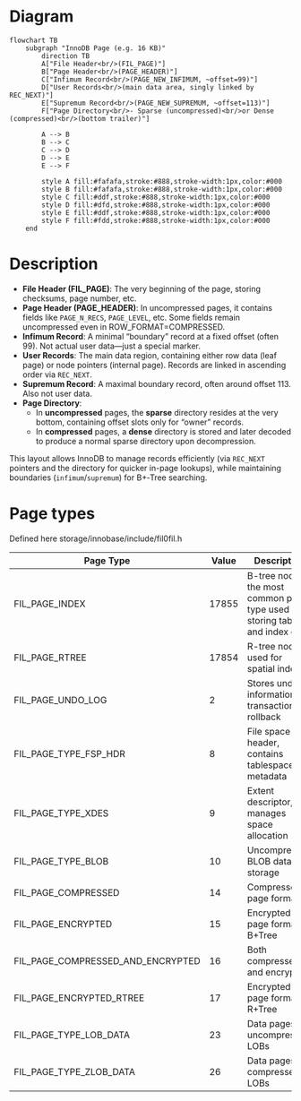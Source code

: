 # Diagram

```mermaid
flowchart TB
    subgraph "InnoDB Page (e.g. 16 KB)"
        direction TB
        A["File Header<br/>(FIL_PAGE)"]
        B["Page Header<br/>(PAGE_HEADER)"]
        C["Infimum Record<br/>(PAGE_NEW_INFIMUM, ~offset=99)"]
        D["User Records<br/>(main data area, singly linked by REC_NEXT)"]
        E["Supremum Record<br/>(PAGE_NEW_SUPREMUM, ~offset=113)"]
        F["Page Directory<br/>- Sparse (uncompressed)<br/>or Dense (compressed)<br/>(bottom trailer)"]
        
        A --> B
        B --> C
        C --> D
        D --> E
        E --> F
        
        style A fill:#fafafa,stroke:#888,stroke-width:1px,color:#000
        style B fill:#fafafa,stroke:#888,stroke-width:1px,color:#000
        style C fill:#ddf,stroke:#888,stroke-width:1px,color:#000
        style D fill:#dfd,stroke:#888,stroke-width:1px,color:#000
        style E fill:#ddf,stroke:#888,stroke-width:1px,color:#000
        style F fill:#fdd,stroke:#888,stroke-width:1px,color:#000
    end
```

# Description

- **File Header (FIL_PAGE)**: The very beginning of the page, storing checksums, page number, etc.
- **Page Header (PAGE_HEADER)**: In uncompressed pages, it contains fields like `PAGE_N_RECS`, `PAGE_LEVEL`, etc. Some fields remain uncompressed even in ROW_FORMAT=COMPRESSED.
- **Infimum Record**: A minimal “boundary” record at a fixed offset (often 99). Not actual user data—just a special marker.
- **User Records**: The main data region, containing either row data (leaf page) or node pointers (internal page). Records are linked in ascending order via `REC_NEXT`.
- **Supremum Record**: A maximal boundary record, often around offset 113. Also not user data.
- **Page Directory**:  
  - In **uncompressed** pages, the **sparse** directory resides at the very bottom, containing offset slots only for “owner” records.  
  - In **compressed** pages, a **dense** directory is stored and later decoded to produce a normal sparse directory upon decompression.  

This layout allows InnoDB to manage records efficiently (via `REC_NEXT` pointers and the directory for quicker in-page lookups), while maintaining boundaries (`infimum`/`supremum`) for B+‑Tree searching.

# Page types

Defined here storage/innobase/include/fil0fil.h

| Page Type | Value | Description |
|-----------|-------|-------------|
| FIL_PAGE_INDEX | 17855 | B-tree node, the most common page type used for storing table and index data |
| FIL_PAGE_RTREE | 17854 | R-tree node, used for spatial indexes |
| FIL_PAGE_UNDO_LOG | 2 | Stores undo information for transaction rollback |
| FIL_PAGE_TYPE_FSP_HDR | 8 | File space header, contains tablespace metadata |
| FIL_PAGE_TYPE_XDES | 9 | Extent descriptor, manages space allocation |
| FIL_PAGE_TYPE_BLOB | 10 | Uncompressed BLOB data storage |
| FIL_PAGE_COMPRESSED | 14 | Compressed page format |
| FIL_PAGE_ENCRYPTED | 15 | Encrypted page format B+Tree |
| FIL_PAGE_COMPRESSED_AND_ENCRYPTED | 16 | Both compressed and encrypted |
| FIL_PAGE_ENCRYPTED_RTREE | 17 | Encrypted page format R+Tree |
| FIL_PAGE_TYPE_LOB_DATA | 23 | Data pages for uncompressed LOBs |
| FIL_PAGE_TYPE_ZLOB_DATA | 26 | Data pages for compressed LOBs |

